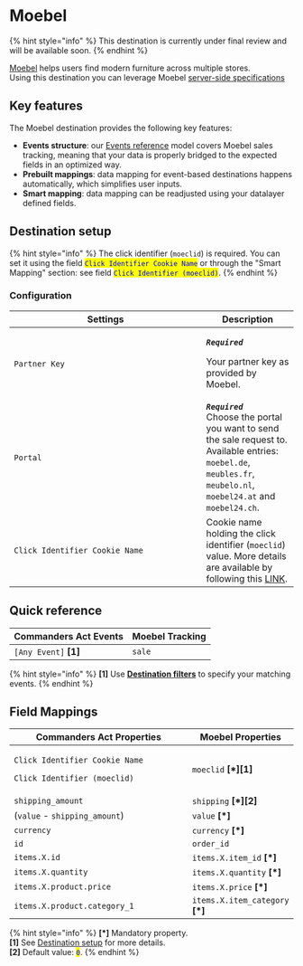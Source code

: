 # Moebel

{% hint style="info" %}
This destination is currently under final review and will be available soon.
{% endhint %}

[Moebel](https://www.moebel.de/) helps users find modern furniture across multiple stores.\
Using this destination you can leverage Moebel [server-side specifications](https://partner-integration.moebel.de/sales-tracking/1/manual-server-side-integration.html)

## Key features

The Moebel destination provides the following key features:

* **Events structure**: our [Events reference](https://community.commandersact.com/platform-x/developers/tracking/events-reference) model covers Moebel sales tracking, meaning that your data is properly bridged to the expected fields in an optimized way.
* **Prebuilt mappings**: data mapping for event-based destinations happens automatically, which simplifies user inputs.
* **Smart mapping**: data mapping can be readjusted using your datalayer defined fields.&#x20;

## Destination setup

{% hint style="info" %}
The click identifier (`moeclid`) is required. You can set it using the field <mark style="color:blue;">`Click Identifier Cookie Name`</mark> or through the "Smart Mapping" section: see field <mark style="color:blue;">`Click Identifier (moeclid)`</mark>.
{% endhint %}

### Configuration

<table><thead><tr><th width="325">Settings</th><th>Description</th></tr></thead><tbody><tr><td><code>Partner Key</code></td><td><p><em><strong><code>Required</code></strong></em></p><p>Your partner key as provided by Moebel.</p></td></tr><tr><td><code>Portal</code></td><td><em><strong><code>Required</code></strong></em><br>Choose the portal you want to send the sale request to. Available entries: <code>moebel.de</code>, <code>meubles.fr</code>, <code>meubelo.nl</code>, <code>moebel24.at</code> and <code>moebel24.ch</code>.</td></tr><tr><td><code>Click Identifier Cookie Name</code></td><td>Cookie name holding the click identifier (<code>moeclid</code>) value. More details are available by following this <a href="https://partner-integration.moebel.de/sales-tracking/1/manual-server-side-integration.html#_how_does_it_work">LINK</a>.</td></tr></tbody></table>

## Quick reference

| Commanders Act Events  | Moebel Tracking |
| ---------------------- | --------------- |
| `[Any Event]` **\[1]** | `sale`          |

{% hint style="info" %}
**\[1]** Use [**Destination filters**](https://doc.commandersact.com/features/destinations/destination-filters) to specify your matching events.
{% endhint %}

## Field Mappings

<table><thead><tr><th width="352.6685580062746">Commanders Act Properties</th><th>Moebel Properties</th></tr></thead><tbody><tr><td><p><code>Click Identifier Cookie Name</code></p><p><code>Click Identifier (moeclid)</code></p></td><td><code>moeclid</code> <strong>[*][1]</strong></td></tr><tr><td><code>shipping_amount</code></td><td><code>shipping</code> <strong>[*][2]</strong></td></tr><tr><td>(<code>value</code> - <code>shipping_amount</code>)</td><td><code>value</code> <strong>[*]</strong></td></tr><tr><td><code>currency</code></td><td><code>currency</code> <strong>[*]</strong></td></tr><tr><td><code>id</code></td><td><code>order_id</code></td></tr><tr><td><code>items.X.id</code></td><td><code>items.X.item_id</code> <strong>[*]</strong></td></tr><tr><td><code>items.X.quantity</code></td><td><code>items.X.quantity</code> <strong>[*]</strong></td></tr><tr><td><code>items.X.product.price</code></td><td><code>items.X.price</code> <strong>[*]</strong></td></tr><tr><td><code>items.X.product.category_1</code></td><td><code>items.X.item_category</code> <strong>[*]</strong></td></tr></tbody></table>

{% hint style="info" %}
**\[\*]** Mandatory property.\
**\[1]** See [Destination setup](moebel.md#destination-setup) for more details.\
**\[2]** Default value: <mark style="color:blue;">`0`</mark>.
{% endhint %}
